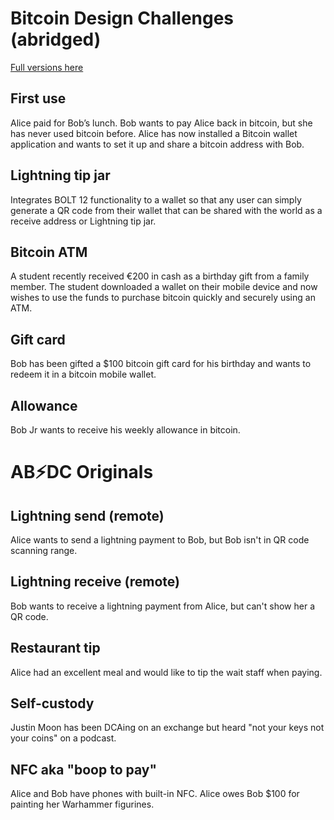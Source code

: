 # Bitcoin Design Challenges (abridged)

[Full versions here](https://bitcoin.design/guide/resources/design-challenges/)

## First use

Alice paid for Bob’s lunch. Bob wants to pay Alice back in bitcoin, but she has never used bitcoin before. Alice has now installed a Bitcoin wallet application and wants to set it up and share a bitcoin address with Bob.

## Lightning tip jar

Integrates BOLT 12 functionality to a wallet so that any user can simply generate a QR code from their wallet that can be shared with the world as a receive address or Lightning tip jar.

## Bitcoin ATM

A student recently received €200 in cash as a birthday gift from a family member. The student downloaded a wallet on their mobile device and now wishes to use the funds to purchase bitcoin quickly and securely using an ATM.

## Gift card

Bob has been gifted a $100 bitcoin gift card for his birthday and wants to redeem it in a bitcoin mobile wallet.

## Allowance

Bob Jr wants to receive his weekly allowance in bitcoin.

# AB️⚡DC Originals

## Lightning send (remote)

Alice wants to send a lightning payment to Bob, but Bob isn't in QR code scanning range.

## Lightning receive (remote)

Bob wants to receive a lightning payment from Alice, but can't show her a QR code.

## Restaurant tip

Alice had an excellent meal and would like to tip the wait staff when paying.

## Self-custody

Justin Moon has been DCAing on an exchange but heard "not your keys not your coins" on a podcast.

## NFC aka "boop to pay"

Alice and Bob have phones with built-in NFC. Alice owes Bob $100 for painting her Warhammer figurines.
